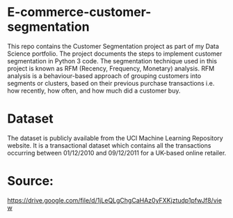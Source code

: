 # E-commerce-customer-segmentation
This repo contains the Customer Segmentation project as part of my Data Science portfolio. The project documents the steps to implement customer segmentation in Python 3 code. The segmentation technique used in this project is known as RFM (Recency, Frequency, Monetary) analysis. RFM analysis is a behaviour-based approach of grouping customers into segments or clusters, based on their previous purchase transactions i.e. how recently, how often, and how much did a customer buy.
# Dataset
The dataset is publicly available from the UCI Machine Learning Repository website. It is a transactional dataset which contains all the transactions occurring between 01/12/2010 and 09/12/2011 for a UK-based online retailer.

# Source: 
https://drive.google.com/file/d/1jLeQLgChgCaHAz0yFXKjztudp1pfwJf8/view
